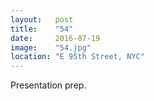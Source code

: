 ```yaml
---
layout:   post
title:    "54"
date:     2016-07-19
image:    "54.jpg"
location: "E 95th Street, NYC"
---
```


Presentation prep.
